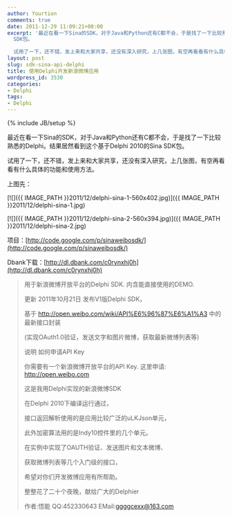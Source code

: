 ```yaml
---
author: Yourtion
comments: true
date: 2011-12-29 11:09:21+00:00
excerpt: '最近在看一下Sina的SDK，对于Java和Python还有C都不会，于是找了一下比较熟悉的Delphi。结果居然看到这个基于Delphi 2010的Sina
  SDK包。

  试用了一下，还不错，发上来和大家共享，还没有深入研究，上几张图，有空再看看有什么具体的功能和使用方法。'
layout: post
slug: sdk-sina-api-delphi
title: 使用Delphi开发新浪微博应用
wordpress_id: 3530
categories:
- Delphi
tags:
- Delphi
---
```

{% include JB/setup %}

最近在看一下Sina的SDK，对于Java和Python还有C都不会，于是找了一下比较熟悉的Delphi。结果居然看到这个基于Delphi 2010的Sina SDK包。

试用了一下，还不错，发上来和大家共享，还没有深入研究，上几张图，有空再看看有什么具体的功能和使用方法。

上图先：

[![]({{ IMAGE_PATH }}2011/12/delphi-sina-1-560x402.jpg)]({{ IMAGE_PATH }}2011/12/delphi-sina-1.jpg)

[![]({{ IMAGE_PATH }}2011/12/delphi-sina-2-560x394.jpg)]({{ IMAGE_PATH }}2011/12/delphi-sina-2.jpg)

项目：[http://code.google.com/p/sinaweibosdk/](http://code.google.com/p/sinaweibosdk/)

Dbank下载：[http://dl.dbank.com/c0rynxhj0h](http://dl.dbank.com/c0rynxhj0h)


<blockquote>用于新浪微博开放平台的Delphi SDK. 内含能直接使用的DEMO.

更新 2011年10月21日 发布V1版Delphi SDK，

基于 http://open.weibo.com/wiki/API%E6%96%87%E6%A1%A3 中的最新接口封装

(实现OAuth1.0验证，发送文字和图片微博，获取最新微博列表等)

说明 如何申请API Key

你需要有一个新浪微博开放平台的API Key. 这里申请: http://open.weibo.com

这是我用Delphi实现的新浪微博SDK

在Delphi 2010下编译运行通过，

接口返回解析使用的是应用比较广泛的uLKJson单元，

此外加密算法用的是Indy10控件里的几个单元。

在实例中实现了OAUTH验证、发送图片和文本微博、

获取微博列表等几个入门级的接口，

希望对你们开发微博应用有所帮助。

整整花了二十个夜晚，献给广大的Delphier

作者:悟能 QQ:452330643 EMail:ggggcexx@163.com</blockquote>
